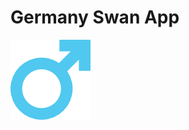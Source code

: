 # Germany Swan App

![alt text](https://github.com/germany-swan-bts/germany-swan/blob/main/images/male.png?raw=true)

